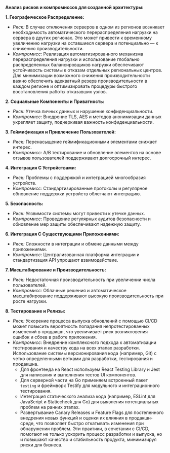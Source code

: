 **Анализ рисков и компромиссов для созданной архитектуры:**

**1. Географическое Распределение:**
   - *Риск:* В случае отключения серверов в одном из регионов возникает необходимость автоматического перераспределения нагрузки на сервера в других регионах. Это может привести к временному увеличению нагрузки на оставшиеся сервера и потенциально — к снижению производительности.
   - *Компромисс:* Реализация автоматизированного механизма перераспределения нагрузки и использование глобально распределенных балансировщиков нагрузки обеспечивают устойчивость системы к отказам отдельных региональных центров. Для минимизации возможного снижения производительности важно обеспечить адекватный резерв производительности в каждом регионе и оптимизировать процедуры быстрого восстановления работы отказавших узлов.


**2. Социальные Компоненты и Приватность:**
   - *Риск:* Утечка личных данных и нарушение конфиденциальности.
   - *Компромисс:* Внедрение TLS, AES и методов анонимизации данных укрепляет защиту, подчеркивая важность конфиденциальности.

**3. Геймификация и Привлечение Пользователей:**
   - *Риск:* Перенасыщение геймификационными элементами снижает интерес.
   - *Компромисс:* А/B тестирование и обновление элементов на основе отзывов пользователей поддерживают долгосрочный интерес.

**4. Интеграция С Устройствами:**
   - *Риск:* Проблемы с поддержкой и интеграцией многообразия устройств.
   - *Компромисс:* Стандартизированные протоколы и регулярное обновление поддержки устройств облегчают интеграцию.

**5. Безопасность:**
   - *Риск:* Уязвимости системы могут привести к утечке данных.
   - *Компромисс:* Проведение регулярных аудитов безопасности и обновление мер защиты обеспечивают надежную защиту.

**6. Интеграция С Существующими Приложениями:**
   - *Риск:* Сложности в интеграции и обмене данными между приложениями.
   - *Компромисс:* Централизованная платформа интеграции и стандартизация API упрощают взаимодействие.

**7. Масштабирование и Производительность:**
   - *Риск:* Недостаточная производительность при увеличении числа пользователей.
   - *Компромисс:* Облачные решения и автоматическое масштабирование поддерживают высокую производительность при росте нагрузки.

**8. Тестирование и Релизы:**
   - *Риск:* Ускорение процесса выпуска обновлений с помощью CI/CD может повысить вероятность попадания непротестированных изменений в продакшн, что увеличивает риск возникновения ошибок и сбоев в работе приложения.
   - *Компромисс:* Внедрение комплексного подхода к автоматизации тестирования и качеству кода на всех этапах разработки. Использование системы версионирования кода (например, Git) с четко определенными ветками для разработки, тестирования и продакшна. 
     - Для фронтенда на React используем React Testing Library и Jest для написания и выполнения тестов UI компонентов. 
     - Для серверной части на Go применяем встроенный пакет `testing` и фреймворк Testify для модульного и интеграционного тестирования.
     - Интеграция статического анализа кода (например, ESLint для JavaScript и Staticcheck для Go) для выявления потенциальных проблем на ранних этапах.
     - Развертывание Canary Releases и Feature Flags для постепенного внедрения новых функций и оценки их влияния в продакшн-среде, что позволяет быстро откатывать изменения при обнаружении проблем. Эти практики, в сочетании с CI/CD, помогают не только ускорить процесс разработки и выпуска, но и повышают качество и стабильность продукта, минимизируя риски для бизнеса.